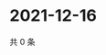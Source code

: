 # 2021-12-16

共 0 条

<!-- BEGIN WEIBO -->
<!-- 最后更新时间 Thu Dec 16 2021 11:12:08 GMT+0800 (China Standard Time) -->

<!-- END WEIBO -->

